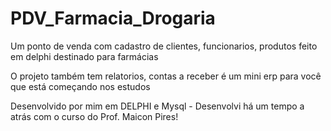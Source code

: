 # PDV_Farmacia_Drogaria


Um ponto de venda com cadastro de clientes, funcionarios, produtos feito em delphi destinado para farmácias

O projeto também tem relatorios, contas a receber é um mini erp para você que está começando nos estudos




Desenvolvido por mim em DELPHI e Mysql - Desenvolvi há um tempo a atrás com o curso do Prof. Maicon Pires!
